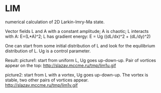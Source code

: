 # LIM
numerical calculation of 2D Larkin-Imry-Ma state.

Vector fields L and A with a constant amplitude;
A is chaotic;
L interacts with A: E=(L*A)^2;
L has gradient energy: E = Ug ((dL/dx)^2 + (dL/dy)^2)

One can start from some initial distribution of L and look for the equilibrium distribution of L. Ug is a control parameter.

Result:
picture1: start from uniform L, Ug goes up-down-up. Pair of vortices appear on the top:
http://slazav.mccme.ru/tmp/lim1u.gif

picture2: start from L with a vortex, Ug goes up-down-up. The vortex is stable, two other pairs of vortices appear.
http://slazav.mccme.ru/tmp/lim1v.gif

